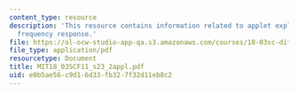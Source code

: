 ```yaml
---
content_type: resource
description: 'This resource contains information related to applet exploration: harmonic
  frequency response.'
file: https://ol-ocw-studio-app-qa.s3.amazonaws.com/courses/18-03sc-differential-equations-fall-2011/e0b5ae56c9d16d33fb327f32d11eb8c2_MIT18_03SCF11_s23_2appl.pdf
file_type: application/pdf
resourcetype: Document
title: MIT18_03SCF11_s23_2appl.pdf
uid: e0b5ae56-c9d1-6d33-fb32-7f32d11eb8c2
---
```

